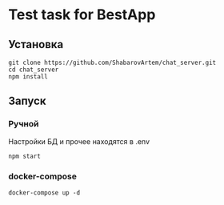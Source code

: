 # Test task for BestApp

## Установка

````
git clone https://github.com/ShabarovArtem/chat_server.git
cd chat_server
npm install
````

## Запуск

### Ручной
Настройки БД и прочее находятся в .env
````
npm start
````

### docker-compose
````
docker-compose up -d
````

